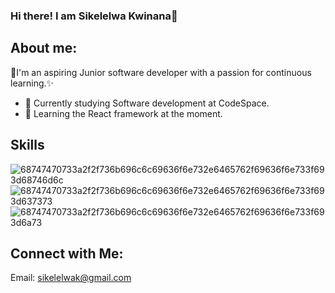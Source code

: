 ### Hi there! I am Sikelelwa Kwinana👋


## About me:
🚀I'm an aspiring Junior software developer with a passion for continuous learning.✨

- 🔭 Currently studying Software development at CodeSpace.
- 🌱 Learning the React framework at the moment.


  
## Skills
![68747470733a2f2f736b696c6c69636f6e732e6465762f69636f6e733f693d68746d6c](https://github.com/SikelelwaKwinana/SikelelwaKwinana/assets/137270323/c86b6824-8920-4d43-a6e8-e752ccbfb249)  ![68747470733a2f2f736b696c6c69636f6e732e6465762f69636f6e733f693d637373](https://github.com/SikelelwaKwinana/SikelelwaKwinana/assets/137270323/dac79a28-7e4f-4423-8be1-63b41afc952d)     ![68747470733a2f2f736b696c6c69636f6e732e6465762f69636f6e733f693d6a73](https://github.com/SikelelwaKwinana/SikelelwaKwinana/assets/137270323/b53ef118-960c-4993-80d9-10e06643304a)



## Connect with Me: 

Email: sikelelwak@gmail.com
